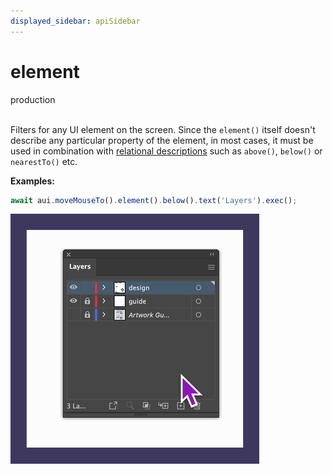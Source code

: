 ```yaml
---
displayed_sidebar: apiSidebar
---
```

# element
<span class="theme-doc-version-badge badge badge--success">production</span><br/><br/>

Filters for any UI element on the screen. Since the `element()` itself doesn't describe any particular property of the element, in most cases, it must be used in combination with [relational descriptions](../04-Relations/above.md) such as `above()`, `below()` or `nearestTo()` etc.

**Examples:** 
```typescript
await aui.moveMouseTo().element().below().text('Layers').exec();
```
![](/img/gif/element.gif)


